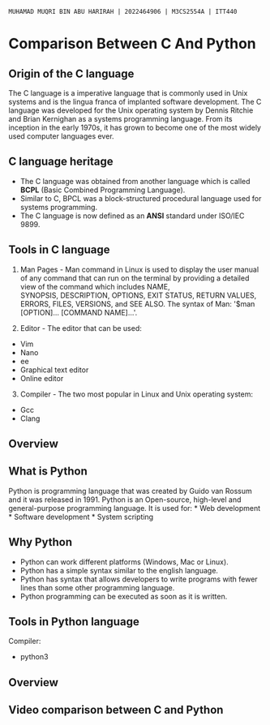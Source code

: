 `MUHAMAD MUQRI BIN ABU HARIRAH | 2022464906 | M3CS2554A | ITT440`
# Comparison Between C And Python

## Origin of the C language
The C language is a imperative language that is commonly used in Unix systems and is the lingua franca of implanted software development. The C language was developed for the Unix operating system by Dennis Ritchie and Brian Kernighan as a systems programming language. From its inception in the early 1970s, it has grown to become one of the most widely used computer languages ever.


## C language heritage
* The C language was obtained from another language which is called **BCPL** (Basic Combined 
  Programming Language).
* Similar to C, BPCL was a block-structured procedural language used for systems programming.
* The C language is now defined as an **ANSI** standard under ISO/IEC 9899.


## Tools in C language
1) Man Pages - Man command in Linux is used to display the user manual of any command that can 
   run  on the terminal by providing a detailed view of the command which includes NAME,     
   SYNOPSIS, DESCRIPTION, OPTIONS, EXIT STATUS, RETURN VALUES, ERRORS, FILES, VERSIONS, and SEE 
   ALSO. The syntax of Man: '$man [OPTION]... [COMMAND NAME]...'.

2) Editor - The editor that can be used:
  * Vim
  * Nano
  * ee
  * Graphical text editor
  * Online editor

3) Compiler - The two most popular in Linux and Unix operating system:
  * Gcc
  * Clang

## Overview

## What is Python
Python is programming language that was created by Guido van Rossum and it was released in 1991. Python is an Open-source, high-level and general-purpose programming language. It is used for: * Web development
     * Software development
     * System scripting

## Why Python
* Python can work different platforms (Windows, Mac or Linux).
* Python has a simple syntax similar to the english language.
* Python has syntax that allows developers to write programs with fewer lines than some other     programming language.
* Python programming can be executed as soon as it is written.

## Tools in Python language
Compiler: 
* python3

## Overview



## Video comparison between C and Python
